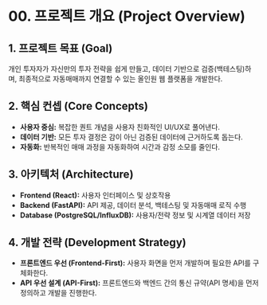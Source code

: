 # 00. 프로젝트 개요 (Project Overview)

## 1. 프로젝트 목표 (Goal)

개인 투자자가 자신만의 투자 전략을 쉽게 만들고, 데이터 기반으로 검증(백테스팅)하며, 최종적으로 자동매매까지 연결할 수 있는 올인원 웹 플랫폼을 개발한다.

## 2. 핵심 컨셉 (Core Concepts)

- **사용자 중심:** 복잡한 퀀트 개념을 사용자 친화적인 UI/UX로 풀어낸다.
- **데이터 기반:** 모든 투자 결정은 감이 아닌 검증된 데이터에 근거하도록 돕는다.
- **자동화:** 반복적인 매매 과정을 자동화하여 시간과 감정 소모를 줄인다.

## 3. 아키텍처 (Architecture)

- **Frontend (React):** 사용자 인터페이스 및 상호작용
- **Backend (FastAPI):** API 제공, 데이터 분석, 백테스팅 및 자동매매 로직 수행
- **Database (PostgreSQL/InfluxDB):** 사용자/전략 정보 및 시계열 데이터 저장

## 4. 개발 전략 (Development Strategy)

- **프론트엔드 우선 (Frontend-First):** 사용자 화면을 먼저 개발하며 필요한 API를 구체화한다.
- **API 우선 설계 (API-First):** 프론트엔드와 백엔드 간의 통신 규약(API 명세)을 먼저 정의하고 개발을 진행한다.
